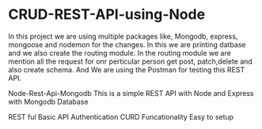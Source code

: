 # CRUD-REST-API-using-Node
In this project we are using multiple packages like, Mongodb, express, mongoose and nodemon for the changes. 
In this we are printing datbase and we also create the routing module. In the routing module we are mention all the request for onr perticular person get post, patch,delete and also create schema.
And We are using the Postman for testing this REST API.



Node-Rest-Api-Mongodb
This is a simple REST API with Node and Express with Mongodb Database

REST ful
Basic API Authentication
CURD Funcationality
Easy to setup

 
